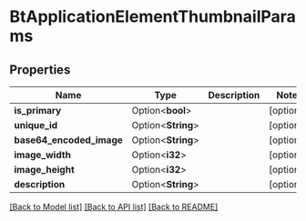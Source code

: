 # BtApplicationElementThumbnailParams

## Properties

Name | Type | Description | Notes
------------ | ------------- | ------------- | -------------
**is_primary** | Option<**bool**> |  | [optional]
**unique_id** | Option<**String**> |  | [optional]
**base64_encoded_image** | Option<**String**> |  | [optional]
**image_width** | Option<**i32**> |  | [optional]
**image_height** | Option<**i32**> |  | [optional]
**description** | Option<**String**> |  | [optional]

[[Back to Model list]](../README.md#documentation-for-models) [[Back to API list]](../README.md#documentation-for-api-endpoints) [[Back to README]](../README.md)


